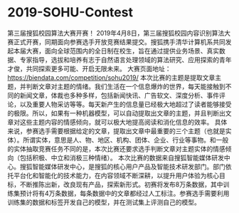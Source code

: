 # 2019-SOHU-Contest
第三届搜狐校园算法大赛开赛！ 2019年4月8日，第三届搜狐校园内容识别算法大赛正式开赛，同期面向参赛选手开放竞赛结果提交。搜狐携手清华计算机系共同发起本届大赛，面向全球范围内的全日制在校生，旨在通过提供业务场景、真实数据、专家指导，选拔和培养有志于自然语言处理领域的算法研究、应用探索的青年才俊，共同探索更多可能、开启无限未来。  大赛页面地址：https://biendata.com/competition/sohu2019/  本次比赛的主题是提取文章主题，并判断文章对主题的情绪。我们生活在一个信息爆炸的世界，每天能接触到不同的新闻文章，体裁也多种多样，包括新闻快讯、广告软文、深度分析、事件评论，以及重要人物采访等等。每天新产生的信息量已经极大地超过了读者能够接受的极限。所以，如果有一种机器模型，可以自动提取出文章的主题，并且判断出文章对这些主题内容的情感倾向，就可以极大地提高阅读和消化信息的效率。  具体来说，参赛选手需要根据给定的文章，提取出文章中最重要的三个主题（也就是实体）。所谓实体，意思是人、物、地区、机构、团体、企业、行业等事物。和一般的实体抽取竞赛任务不同的是，本次比赛还要求选手判断文章对主题实体的情感倾向（包括积极、中立和消极三种情绪）。  本次比赛的数据来自搜狐智能媒体研发中心。搜狐智能媒体研发中心，是搜狐的核心用户产品及智能技术研发部门。部门依托平台化和智能化的技术能力，在内容领域不断深耕，以提升用户体验为核心目标，不断推陈出新，改良现有产品，探索新形式。初赛将发布8万条数据，其中训练集预计将有4万条数据，每条数据中的文章都经过人工标注。参赛选手需要利用训练集的数据和标签开发自己的模型，并在测试集上评测自己的模型。
